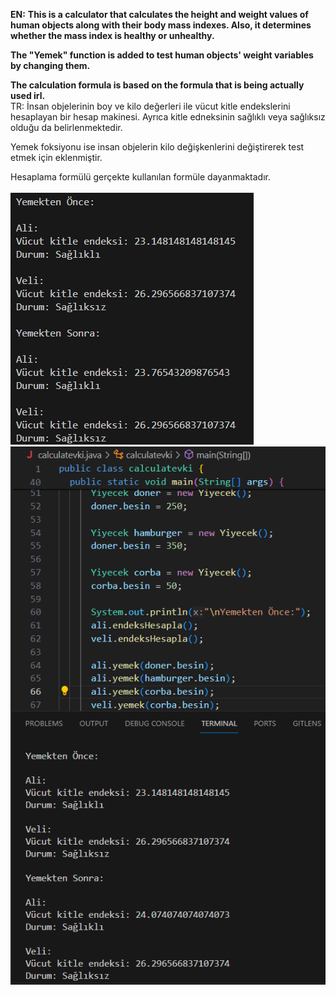 **EN:**
**This is a calculator that calculates the height and weight values ​​of human objects along with their body mass indexes. Also, it determines whether the mass index is healthy or unhealthy.**

**The "Yemek" function is added to test human objects' weight variables by changing them.**

**The calculation formula is based on the formula that is being actually used irl.**
\
TR:
İnsan objelerinin boy ve kilo değerleri ile vücut kitle endekslerini hesaplayan bir hesap makinesi. Ayrıca kitle edneksinin sağlıklı veya sağlıksız olduğu da belirlenmektedir.

Yemek foksiyonu ise insan objelerin kilo değişkenlerini değiştirerek test etmek için eklenmiştir.

Hesaplama formülü gerçekte kullanılan formüle dayanmaktadır.\
\
![](screenshots/ss1.png)\
![](screenshots/ss2.png)
